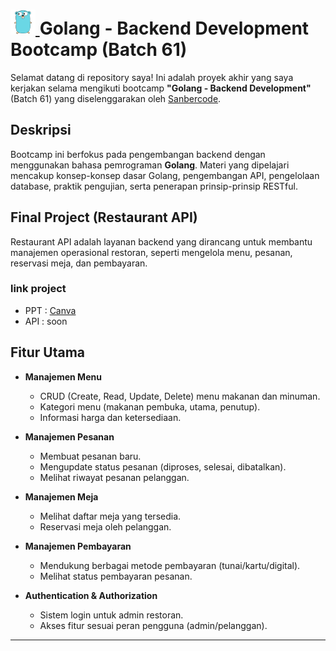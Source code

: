 # <a href="https://golang.org" target="_blank" rel="noreferrer"> <img src="https://raw.githubusercontent.com/devicons/devicon/master/icons/go/go-original.svg" alt="go" width="40" height="40"/> </a> Golang - Backend Development Bootcamp (Batch 61) 

Selamat datang di repository saya! Ini adalah proyek akhir yang saya kerjakan selama mengikuti bootcamp **"Golang - Backend Development"** (Batch 61) yang diselenggarakan oleh [Sanbercode](https://sanbercode.com).

## Deskripsi

Bootcamp ini berfokus pada pengembangan backend dengan menggunakan bahasa pemrograman **Golang**. Materi yang dipelajari mencakup konsep-konsep dasar Golang, pengembangan API, pengelolaan database, praktik pengujian, serta penerapan prinsip-prinsip RESTful.

## Final Project (Restaurant API)

Restaurant API adalah layanan backend yang dirancang untuk membantu manajemen operasional restoran, seperti mengelola menu, pesanan, reservasi meja, dan pembayaran.
### link project
- PPT : [Canva](https://www.canva.com/design/DAGWzfrL1S8/qvmoevX80Tm09b5e_o_hFw/edit?utm_content=DAGWzfrL1S8&utm_campaign=designshare&utm_medium=link2&utm_source=sharebutton)
- API : soon

## Fitur Utama

- **Manajemen Menu**  
  - CRUD (Create, Read, Update, Delete) menu makanan dan minuman.  
  - Kategori menu (makanan pembuka, utama, penutup).  
  - Informasi harga dan ketersediaan.

- **Manajemen Pesanan**  
  - Membuat pesanan baru.  
  - Mengupdate status pesanan (diproses, selesai, dibatalkan).  
  - Melihat riwayat pesanan pelanggan.

- **Manajemen Meja**  
  - Melihat daftar meja yang tersedia.  
  - Reservasi meja oleh pelanggan.

- **Manajemen Pembayaran**  
  - Mendukung berbagai metode pembayaran (tunai/kartu/digital).  
  - Melihat status pembayaran pesanan.

- **Authentication & Authorization**  
  - Sistem login untuk admin restoran.  
  - Akses fitur sesuai peran pengguna (admin/pelanggan).

---
